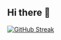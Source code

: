 ## Hi there 👋
[![GitHub Streak](https://github-readme-streak-stats.herokuapp.com?user=Sarah%20soliman&mode=weekly)](https://git.io/streak-stats)
